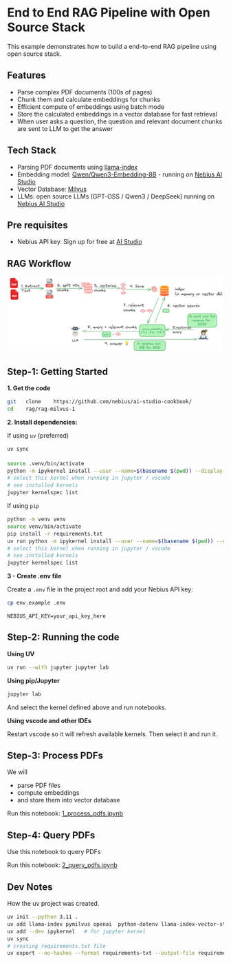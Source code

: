 # End to End RAG Pipeline with Open Source Stack

This example demonstrates how to build a end-to-end RAG pipeline using open source stack.

## Features

- Parse complex PDF documents (100s of pages)
- Chunk them and calculate embeddings for chunks
- Efficient compute of embeddings using batch mode
- Store the calculated embeddings in a vector database for fast retrieval
- When user asks a question, the question and relevant document chunks are sent to LLM to get the answer

## Tech Stack

- Parsing PDF documents using [llama-index](https://docs.llamaindex.ai/en/stable/)
- Embedding model: [Qwen/Qwen3-Embedding-8B](https://huggingface.co/Qwen/Qwen3-Embedding-8B) - running on [Nebius AI Studio](https://studio.nebius.com/)
- Vector Database: [Milvus](https://milvus.io/)
- LLMs: open source LLMs  (GPT-OSS / Qwen3 / DeepSeek) running on [Nebius AI Studio](https://studio.nebius.com/)

## Pre requisites

- Nebius API key.  Sign up for free at [AI Studio](https://studio.nebius.com/)


## RAG Workflow

![](images/rag-1.png)

## Step-1: Getting Started


**1. Get the code**

```bash
git   clone    https://github.com/nebius/ai-studio-cookbook/
cd    rag/rag-milvus-1
```

**2. Install dependencies:**

If using `uv` (preferred)

```bash
uv sync

source .venv/bin/activate
python -m ipykernel install --user --name=$(basename $(pwd)) --display-name "$(basename $(pwd))"
# select this kernel when running in jupyter / vscode
# see installed kernels
jupyter kernelspec list 
```

If using `pip`

```bash
python -m venv venv
source venv/bin/activate
pip install -r requirements.txt
uv run python -m ipykernel install --user --name=$(basename $(pwd)) --display-name "$(basename $(pwd))"
# select this kernel when running in jupyter / vscode
# see installed kernels
jupyter kernelspec list 
```

**3 - Create .env file**

Create a `.env` file in the project root and add your Nebius API key:

```bash
cp env.example .env
```

```
NEBIUS_API_KEY=your_api_key_here
```


## Step-2: Running the code


**Using UV**

```bash
uv run --with jupyter jupyter lab
```

**Using pip/Jupyter**

```bash
jupyter lab
```

And select the kernel defined above and run notebooks.

**Using vscode and other IDEs**

Restart vscode so it will refresh available kernels.  Then select it and run it.


## Step-3: Process PDFs

We will 
- parse PDF files 
- compute embeddings
- and store them into vector database

Run this notebook: [1_process_pdfs.ipynb](1_process_pdfs.ipynb)

## Step-4: Query PDFs

Use this notebook to query PDFs

Run this notebook: [2_query_pdfs.ipynb](2_query_pdfs.ipynb)


## Dev Notes

How the uv project was created.

```bash
uv init --python 3.11 .
uv add llama-index pymilvus openai  python-dotenv llama-index-vector-stores-milvus llama-index-embeddings-nebius   llama-index-llms-nebius
uv add --dev ipykernel   # for jupyter kernel
uv sync
# creating requirements.txt file
uv export --no-hashes --format requirements-txt --output-file requirements.txt
```